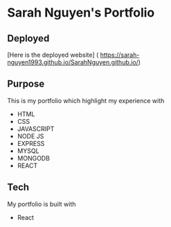 # Sarah Nguyen's Portfolio

## Deployed
[Here is the deployed website] ( https://sarah-nguyen1993.github.io/SarahNguyen.github.io/)

## Purpose
This is my portfolio which highlight my experience with
* HTML
* CSS
* JAVASCRIPT
* NODE JS
* EXPRESS
* MYSQL
* MONGODB
* REACT

## Tech
My portfolio is built with
* React
